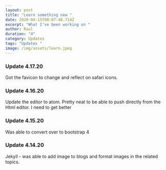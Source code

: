 ```yaml
---
layout: post
title: "Learn something new "
date: 2020-04-15T00:07:48.714Z
excerpt: "What I’ve been working on "
author: Raul
duration: "4"
category: Updates
tags: "Updates "
image: /img/assets/learn.jpeg
---
```

### Update 4.17.20

Got the favicon to change and reflect on safari icons.

### Update 4.16.20

Update the editor to atom. Pretty neat to be able to push directly from the Html editor. I need to get better 

### Update 4.15.20

Was able to convert over to bootstrap 4

### Update 4.14.20

Jekyll - was able to add image to blogs and format images in the related topics.